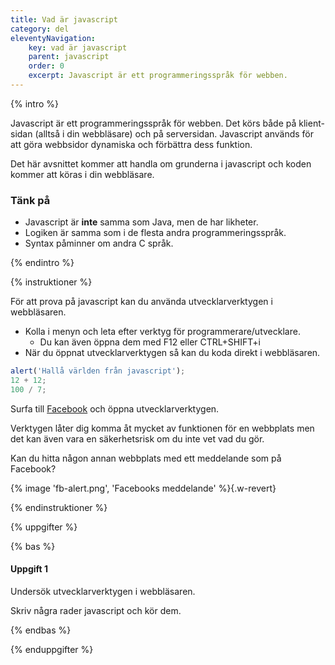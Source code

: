```yaml
---
title: Vad är javascript
category: del
eleventyNavigation:
    key: vad är javascript
    parent: javascript
    order: 0
    excerpt: Javascript är ett programmeringsspråk för webben.
---
```


{% intro %}

Javascript är ett programmeringsspråk för webben. Det körs både på klient-sidan (alltså i din webbläsare) och på serversidan. Javascript används för att göra webbsidor dynamiska och förbättra dess funktion.

Det här avsnittet kommer att handla om grunderna i javascript och koden kommer att köras i din webbläsare.

### Tänk på

-   Javascript är **inte** samma som Java, men de har likheter.
-   Logiken är samma som i de flesta andra programmeringsspråk.
-   Syntax påminner om andra C språk.

{% endintro %}

{% instruktioner %}

För att prova på javascript kan du använda utvecklarverktygen i webbläsaren.

-   Kolla i menyn och leta efter verktyg för programmerare/utvecklare.
    -   Du kan även öppna dem med F12 eller CTRL+SHIFT+i
-   När du öppnat utvecklarverktygen så kan du koda direkt i webbläsaren.

```javascript
alert('Hallå världen från javascript');
12 + 12;
100 / 7;
```

Surfa till [Facebook](https://sv-se.facebook.com/) och öppna utvecklarverktygen.

Verktygen låter dig komma åt mycket av funktionen för en webbplats men det kan även vara en säkerhetsrisk om du inte vet vad du gör.

Kan du hitta någon annan webbplats med ett meddelande som på Facebook?

{% image 'fb-alert.png', 'Facebooks meddelande' %}{.w-revert}

{% endinstruktioner %}

{% uppgifter %}

{% bas %}

#### Uppgift 1

Undersök utvecklarverktygen i webbläsaren.

Skriv några rader javascript och kör dem.

{% endbas %}

{% enduppgifter %}
